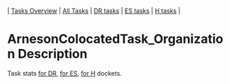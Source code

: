 | [Tasks Overview](../tasks-overview.md) | [All Tasks](../alltasks.md) | [DR tasks](../docket-DR/tasklist.md) | [ES tasks](../docket-ES/tasklist.md) | [H tasks](../docket-H/tasklist.md) |
# ArnesonColocatedTask_Organization Description

Task stats [for DR](../docket-DR/ArnesonColocatedTask_Organization.md), [for ES](../docket-ES/ArnesonColocatedTask_Organization.md), [for H](../docket-H/ArnesonColocatedTask_Organization.md) dockets.

